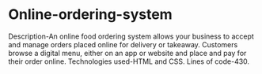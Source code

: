 # Online-ordering-system
Description-An online food ordering system allows your business to accept and manage orders placed online for delivery or takeaway. Customers browse a digital menu, either on an app or website and place and pay for their order online. Technologies used-HTML and CSS. Lines of code-430.
